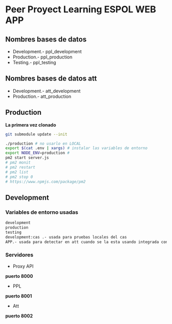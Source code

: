 # Peer Proyect Learning ESPOL WEB APP


## Nombres bases de datos

* Development.- ppl_development
* Production.- ppl_production
* Testing.- ppl_testing

## Nombres bases de datos att
* Development.- att_development
* Production.- att_production

## Production

__La primera vez clonado__

```sh
git submodule update --init

```


```sh
./production # no usarlo en LOCAL
export $(cat .env | xargs) # instalar las variables de entorno
export NODE_ENV=production # 
pm2 start server.js
# pm2 monit
# pm2 restart
# pm2 list
# pm2 stop 0
# https://www.npmjs.com/package/pm2
```

## Development
### Variables de entorno usadas

```txt
development
production
testing
development:cas .- usada para pruebas locales del cas
APP.- usada para detectar en att cuando se la esta usando integrada con ppl
```

### Servidores

* Proxy API

__puerto 8000__

* PPL

__puerto 8001__

* Att

__puerto 8002__